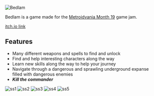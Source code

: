 ![Bedlam](https://i.imgur.com/5Ed2qXZ.png)

Bedlam is a game made for the [Metroidvania Month 19](https://itch.io/jam/metroidvania-month-19) game jam. 

[itch.io link](https://devplo.itch.io/bedlam)

## Features

 + Many different weapons and spells to find and unlock
 + Find and help interesting characters along the way
 + Learn new skills along the way to help your journey
 + Navigate through a dangerous and sprawling underground expanse filled with dangerous enemies
 + ***Kill the commander***

![ss1](https://img.itch.zone/aW1hZ2UvMTk3MDQ1My8xMTU4NjMxNC5wbmc=/347x500/EFlFJe.png)
![ss2](https://img.itch.zone/aW1hZ2UvMTk3MDQ1My8xMTU4NjMxNS5wbmc=/347x500/hnUSCh.png)
![ss3](https://img.itch.zone/aW1hZ2UvMTk3MDQ1My8xMTU4NjMxMy5wbmc=/347x500/XmV6sX.png)
![ss4](https://img.itch.zone/aW1hZ2UvMTk3MDQ1My8xMTU4NjMxNi5wbmc=/347x500/WI8KpK.png)
![ss5](https://img.itch.zone/aW1hZ2UvMTk3MDQ1My8xMTU4NjMxOC5wbmc=/347x500/pubCbU.png)